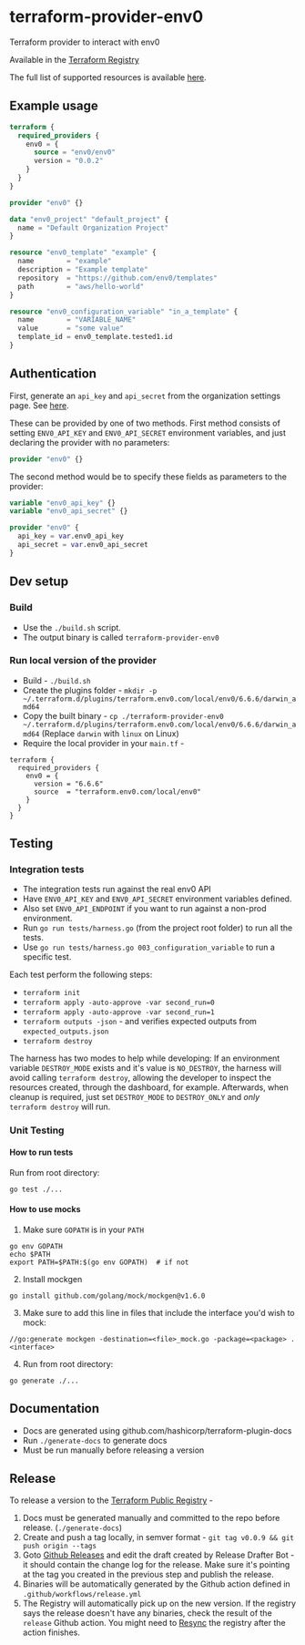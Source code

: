 # terraform-provider-env0

Terraform provider to interact with env0

Available in the [Terraform Registry](https://registry.terraform.io/providers/env0/env0/latest)

The full list of supported resources is available [here](https://registry.terraform.io/providers/env0/env0/latest/docs).

## Example usage

```terraform
terraform {
  required_providers {
    env0 = {
      source = "env0/env0"
      version = "0.0.2"
    }
  }
}

provider "env0" {}

data "env0_project" "default_project" {
  name = "Default Organization Project"
}

resource "env0_template" "example" {
  name        = "example"
  description = "Example template"
  repository  = "https://github.com/env0/templates"
  path        = "aws/hello-world"
}

resource "env0_configuration_variable" "in_a_template" {
  name        = "VARIABLE_NAME"
  value       = "some value"
  template_id = env0_template.tested1.id
}
```

## Authentication

First, generate an `api_key` and `api_secret` from the organization settings page.
See [here](https://docs.env0.com/reference#authentication).

These can be provided by one of two methods. First method consists of setting `ENV0_API_KEY` and `ENV0_API_SECRET` environment variables, and just declaring the provider with no parameters:

```terraform
provider "env0" {}
```

The second method would be to specify these fields as parameters to the provider:

```terraform
variable "env0_api_key" {}
variable "env0_api_secret" {}

provider "env0" {
  api_key = var.env0_api_key
  api_secret = var.env0_api_secret
}
```

## Dev setup

### Build 
- Use the `./build.sh` script.
- The output binary is called `terraform-provider-env0`

### Run local version of the provider
- Build - `./build.sh`
- Create the plugins folder - `mkdir -p ~/.terraform.d/plugins/terraform.env0.com/local/env0/6.6.6/darwin_amd64`
- Copy the built binary - `cp ./terraform-provider-env0 ~/.terraform.d/plugins/terraform.env0.com/local/env0/6.6.6/darwin_amd64` (Replace `darwin` with `linux` on Linux)
- Require the local provider in your `main.tf` - 
```
terraform {
  required_providers {
    env0 = {
      version = "6.6.6"
      source  = "terraform.env0.com/local/env0"
    }
  }
}
```

## Testing

### Integration tests
- The integration tests run against the real env0 API 
- Have `ENV0_API_KEY` and `ENV0_API_SECRET` environment variables defined.
- Also set `ENV0_API_ENDPOINT` if you want to run against a non-prod environment.
- Run `go run tests/harness.go` (from the project root folder) to run all the tests.
- Use `go run tests/harness.go 003_configuration_variable` to run a specific test.

Each test perform the following steps:
- `terraform init`
- `terraform apply -auto-approve -var second_run=0`
- `terraform apply -auto-approve -var second_run=1`
- `terraform outputs -json` - and verifies expected outputs from `expected_outputs.json`
- `terraform destroy`

The harness has two modes to help while developing: If an environment variable `DESTROY_MODE` exists and it's value is `NO_DESTROY`, the harness will avoid calling `terraform destroy`, allowing the developer to inspect the resources created, through the dashboard, for example.
Afterwards, when cleanup is required, just set `DESTROY_MODE` to `DESTROY_ONLY` and _only_ `terraform destroy` will run.

### Unit Testing
#### How to run tests
Run from root directory:
```shell
go test ./...
```

#### How to use mocks

1. Make sure `GOPATH` is in your `PATH`
```shell
go env GOPATH
echo $PATH
export PATH=$PATH:$(go env GOPATH)  # if not
```
2. Install mockgen
```
go install github.com/golang/mock/mockgen@v1.6.0
```
3. Make sure to add this line in files that include the interface you'd wish to mock:
```
//go:generate mockgen -destination=<file>_mock.go -package=<package> . <interface>
```
4. Run from root directory:
```shell
go generate ./...
```

## Documentation
- Docs are generated using github.com/hashicorp/terraform-plugin-docs
- Run `./generate-docs` to generate docs
- Must be run manually before releasing a version

## Release
To release a version to the [Terraform Public Registry](https://registry.terraform.io/providers/env0/env0/latest?pollNotifications=true) -
1. Docs must be generated manually and committed to the repo before release. (`./generate-docs`)
2. Create and push a tag locally, in semver format - `git tag v0.0.9 && git push origin --tags`
3. Goto [Github Releases](https://github.com/env0/terraform-provider-env0/releases) and edit the draft created by Release Drafter Bot - it should contain the change log for the release. Make sure it's pointing at the tag you created in the previous step and publish the release.
4. Binaries will be automatically generated by the Github action defined in `.github/workflows/release.yml`
5. The Registry will automatically pick up on the new version. If the registry says the release doesn't have any binaries, check the result of the `release` Github action. You might need to [Resync](https://registry.terraform.io/providers/env0/env0/latest/settings?pollNotifications=true) the registry after the action finishes.

